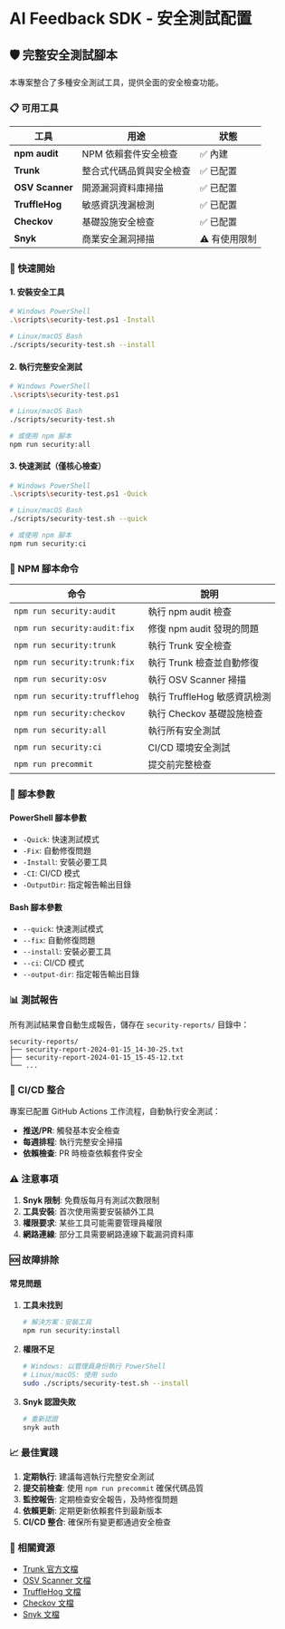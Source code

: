 # AI Feedback SDK - 安全測試配置

## 🛡️ 完整安全測試腳本

本專案整合了多種安全測試工具，提供全面的安全檢查功能。

### 📋 可用工具

| 工具 | 用途 | 狀態 |
|------|------|------|
| **npm audit** | NPM 依賴套件安全檢查 | ✅ 內建 |
| **Trunk** | 整合式代碼品質與安全檢查 | ✅ 已配置 |
| **OSV Scanner** | 開源漏洞資料庫掃描 | ✅ 已配置 |
| **TruffleHog** | 敏感資訊洩漏檢測 | ✅ 已配置 |
| **Checkov** | 基礎設施安全檢查 | ✅ 已配置 |
| **Snyk** | 商業安全漏洞掃描 | ⚠️ 有使用限制 |

### 🚀 快速開始

#### 1. 安裝安全工具
```bash
# Windows PowerShell
.\scripts\security-test.ps1 -Install

# Linux/macOS Bash
./scripts/security-test.sh --install
```

#### 2. 執行完整安全測試
```bash
# Windows PowerShell
.\scripts\security-test.ps1

# Linux/macOS Bash
./scripts/security-test.sh

# 或使用 npm 腳本
npm run security:all
```

#### 3. 快速測試（僅核心檢查）
```bash
# Windows PowerShell
.\scripts\security-test.ps1 -Quick

# Linux/macOS Bash
./scripts/security-test.sh --quick

# 或使用 npm 腳本
npm run security:ci
```

### 📝 NPM 腳本命令

| 命令 | 說明 |
|------|------|
| `npm run security:audit` | 執行 npm audit 檢查 |
| `npm run security:audit:fix` | 修復 npm audit 發現的問題 |
| `npm run security:trunk` | 執行 Trunk 安全檢查 |
| `npm run security:trunk:fix` | 執行 Trunk 檢查並自動修復 |
| `npm run security:osv` | 執行 OSV Scanner 掃描 |
| `npm run security:trufflehog` | 執行 TruffleHog 敏感資訊檢測 |
| `npm run security:checkov` | 執行 Checkov 基礎設施檢查 |
| `npm run security:all` | 執行所有安全測試 |
| `npm run security:ci` | CI/CD 環境安全測試 |
| `npm run precommit` | 提交前完整檢查 |

### 🔧 腳本參數

#### PowerShell 腳本參數
- `-Quick`: 快速測試模式
- `-Fix`: 自動修復問題
- `-Install`: 安裝必要工具
- `-CI`: CI/CD 模式
- `-OutputDir`: 指定報告輸出目錄

#### Bash 腳本參數
- `--quick`: 快速測試模式
- `--fix`: 自動修復問題
- `--install`: 安裝必要工具
- `--ci`: CI/CD 模式
- `--output-dir`: 指定報告輸出目錄

### 📊 測試報告

所有測試結果會自動生成報告，儲存在 `security-reports/` 目錄中：

```
security-reports/
├── security-report-2024-01-15_14-30-25.txt
├── security-report-2024-01-15_15-45-12.txt
└── ...
```

### 🔄 CI/CD 整合

專案已配置 GitHub Actions 工作流程，自動執行安全測試：

- **推送/PR**: 觸發基本安全檢查
- **每週排程**: 執行完整安全掃描
- **依賴檢查**: PR 時檢查依賴套件安全

### ⚠️ 注意事項

1. **Snyk 限制**: 免費版每月有測試次數限制
2. **工具安裝**: 首次使用需要安裝額外工具
3. **權限要求**: 某些工具可能需要管理員權限
4. **網路連線**: 部分工具需要網路連線下載漏洞資料庫

### 🆘 故障排除

#### 常見問題

1. **工具未找到**
   ```bash
   # 解決方案：安裝工具
   npm run security:install
   ```

2. **權限不足**
   ```bash
   # Windows: 以管理員身份執行 PowerShell
   # Linux/macOS: 使用 sudo
   sudo ./scripts/security-test.sh --install
   ```

3. **Snyk 認證失敗**
   ```bash
   # 重新認證
   snyk auth
   ```

### 📈 最佳實踐

1. **定期執行**: 建議每週執行完整安全測試
2. **提交前檢查**: 使用 `npm run precommit` 確保代碼品質
3. **監控報告**: 定期檢查安全報告，及時修復問題
4. **依賴更新**: 定期更新依賴套件到最新版本
5. **CI/CD 整合**: 確保所有變更都通過安全檢查

### 🔗 相關資源

- [Trunk 官方文檔](https://docs.trunk.io/)
- [OSV Scanner 文檔](https://osv.dev/docs/)
- [TruffleHog 文檔](https://trufflesecurity.com/docs/)
- [Checkov 文檔](https://www.checkov.io/)
- [Snyk 文檔](https://docs.snyk.io/)
